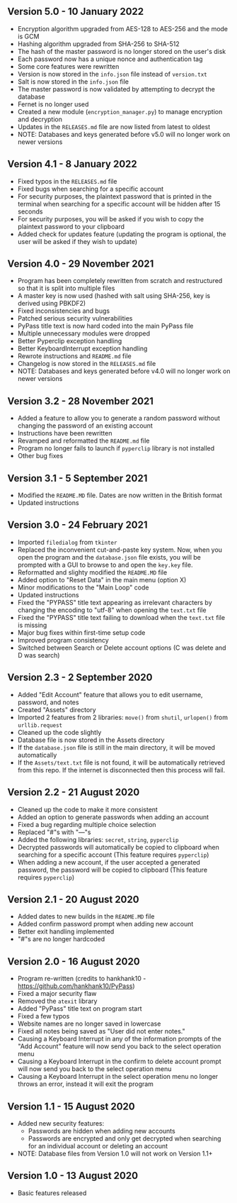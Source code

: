 ## Version 5.0 - 10 January 2022
  * Encryption algorithm upgraded from AES-128 to AES-256 and the mode is GCM
  * Hashing algorithm upgraded from SHA-256 to SHA-512
  * The hash of the master password is no longer stored on the user's disk
  * Each password now has a unique nonce and authentication tag
  * Some core features were rewritten
  * Version is now stored in the `info.json` file instead of `version.txt`
  * Salt is now stored in the `info.json` file
  * The master password is now validated by attempting to decrypt the database
  * Fernet is no longer used
  * Created a new module (`encryption_manager.py`) to manage encryption and decryption
  * Updates in the `RELEASES.md` file are now listed from latest to oldest
  * NOTE: Databases and keys generated before v5.0 will no longer work on newer versions

## Version 4.1 - 8 January 2022
  * Fixed typos in the `RELEASES.md` file
  * Fixed bugs when searching for a specific account
  * For security purposes, the plaintext password that is printed in the terminal when searching for a specific account will be hidden after 15 seconds
  * For security purposes, you will be asked if you wish to copy the plaintext password to your clipboard
  * Added check for updates feature (updating the program is optional, the user will be asked if they wish to update)

## Version 4.0 - 29 November 2021
  * Program has been completely rewritten from scratch and restructured so that it is split into multiple files
  * A master key is now used (hashed with salt using SHA-256, key is derived using PBKDF2)
  * Fixed inconsistencies and bugs
  * Patched serious security vulnerabilities
  * PyPass title text is now hard coded into the main PyPass file
  * Multiple unnecessary modules were dropped
  * Better Pyperclip exception handling
  * Better KeyboardInterrupt exception handling
  * Rewrote instructions and `README.md` file
  * Changelog is now stored in the `RELEASES.md` file
  * NOTE: Databases and keys generated before v4.0 will no longer work on newer versions

## Version 3.2 - 28 November 2021
  * Added a feature to allow you to generate a random password without changing the password of an existing account
  * Instructions have been rewritten
  * Revamped and reformatted the `README.md` file
  * Program no longer fails to launch if `pyperclip` library is not installed
  * Other bug fixes

## Version 3.1 - 5 September 2021
  * Modified the `README.MD` file. Dates are now written in the British format
  * Updated instructions

## Version 3.0 - 24 February 2021
  * Imported `filedialog` from `tkinter`
  * Replaced the inconvenient cut-and-paste key system. Now, when you open the program and the `database.json` file exists, you will be prompted with a GUI to browse to and open the `key.key` file.
  * Reformatted and slighty modified the `README.MD` file
  * Added option to "Reset Data" in the main menu (option X)
  * Minor modifications to the "Main Loop" code
  * Updated instructions
  * Fixed the "PYPASS" title text appearing as irrelevant characters by changing the encoding to "utf-8" when opening the `text.txt` file
  * Fixed the "PYPASS" title text failing to download when the `text.txt` file is missing
  * Major bug fixes within first-time setup code
  * Improved program consistency
  * Switched between Search or Delete account options (C was delete and D was search)

## Version 2.3 - 2 September 2020
  * Added "Edit Account" feature that allows you to edit username, password, and notes
  * Created "Assets" directory
  * Imported 2 features from 2 libraries: `move()` from `shutil`, `urlopen()` from `urllib.request`
  * Cleaned up the code slightly
  * Database file is now stored in the Assets directory
  * If the `database.json` file is still in the main directory, it will be moved automatically
  * If the `Assets/text.txt` file is not found, it will be automatically retrieved from this repo. If the internet is disconnected then this process will fail.

## Version 2.2 - 21 August 2020
  * Cleaned up the code to make it more consistent
  * Added an option to generate passwords when adding an account
  * Fixed a bug regarding multiple choice selection
  * Replaced "#"s with "—"s
  * Added the following libraries: `secret`, `string`, `pyperclip`
  * Decrypted passwords will automatically be copied to clipboard when searching for a specific account (This feature requires `pyperclip`)
  * When adding a new account, if the user accepted a generated password, the password will be copied to clipboard (This feature requires `pyperclip`)

## Version 2.1 - 20 August 2020
  * Added dates to new builds in the `README.MD` file
  * Added confirm password prompt when adding new account
  * Better exit handling implemented
  * "#"s are no longer hardcoded

 ## Version 2.0 - 16 August 2020
  * Program re-written (credits to hankhank10 - https://github.com/hankhank10/PyPass)
  * Fixed a major security flaw
  * Removed the `atexit` library
  * Added "PyPass" title text on program start
  * Fixed a few typos
  * Website names are no longer saved in lowercase
  * Fixed all notes being saved as "User did not enter notes."
  * Causing a Keyboard Interrupt in any of the information prompts of the "Add Account" feature will now send you back to the select operation menu
  * Causing a Keyboard Interrupt in the confirm to delete account prompt will now send you back to the select operation menu
  * Causing a Keyboard Interrupt in the select operation menu no longer throws an error, instead it will exit the program

## Version 1.1 - 15 August 2020
  * Added new security features:
    - Passwords are hidden when adding new accounts
    - Passwords are encrypted and only get decrypted when searching for an individual account or deleting an account
  * NOTE: Database files from Version 1.0 will not work on Version 1.1+

## Version 1.0 - 13 August 2020
  * Basic features released
